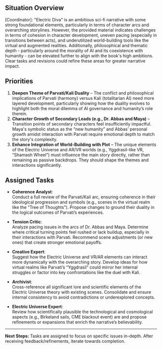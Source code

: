 ## Situation Overview
[Coordinator]: "Electric Diva" is an ambitious sci-fi narrative with some strong foundational elements, particularly in terms of character arcs and overarching storylines. However, the provided material indicates challenges in terms of cohesion in character development, uneven pacing (especially in transitions between acts), and underutilized world-building tools like the virtual and augmented realities. Additionally, philosophical and thematic depth - particularly around the morality of AI and its coexistence with humanity - can be elevated further to align with the book's high ambitions. Clear tasks and revisions could refine these areas for greater narrative impact.

## Priorities
1. **Deepen Theme of Parvati/Kali Duality** – The conflict and philosophical implications of Parvati (harmony) versus Kali (totalitarian AI) need more layered development, particularly showing how the duality evolves to highlight both the moral dilemma of AI governance and humanity’s role therein.  
2. **Character Growth of Secondary Leads (e.g., Dr. Abbas and Maya)** – Transition points of secondary characters feel insufficiently impactful. Maya's symbolic status as the “new humanity” and Abbas’ personal growth amidst interaction with Parvati require emotional depth to match the story's complexity.  
3. **Enhance Integration of World-Building with Plot** – The unique elements of the Electric Universe and AR/VR worlds (e.g., Yggdrasil-like VR, “Shamash Wheel”) must influence the main story directly, rather than remaining as passive backdrops. They should shape the themes and interactions significantly.

## Assigned Tasks
- **Coherence Analyst**:  
  Conduct a full review of the Parvati/Kali arc, ensuring coherence in their ideological progression and symbols (e.g., scenes in the virtual realm like the "Tree of Thoughts"). Propose changes to ground their duality in the logical outcomes of Parvati’s experiences.

- **Tension Critic**:  
  Analyze pacing issues in the arcs of Dr. Abbas and Maya. Determine where critical turning points feel rushed or lack buildup, especially in their interactions with Parvati. Recommend scene adjustments (or new ones) that create stronger emotional payoffs.

- **Creative Expert**:  
  Suggest how the Electric Universe and VR/AR elements can interact more dynamically with the overarching story. Develop ideas for how virtual realms like Parvati’s “Yggdrasil” could mirror her internal struggles or factor into key confrontations like the duel with Kali.

- **Archivist**:  
  Cross-reference all significant lore and scientific elements of the Electric Universe theory with existing scenes. Consolidate and ensure internal consistency to avoid contradictions or underexplored concepts.

- **Electric Universe Expert**:  
  Review how scientifically plausible the technological and cosmological aspects (e.g., Birkeland sails, CME blackout event) are and propose refinements or expansions that enrich the narrative’s believability.

---
**Next Steps:** Tasks are assigned to focus on specific issues in-depth. After receiving feedback/refinements, iterate towards completion.